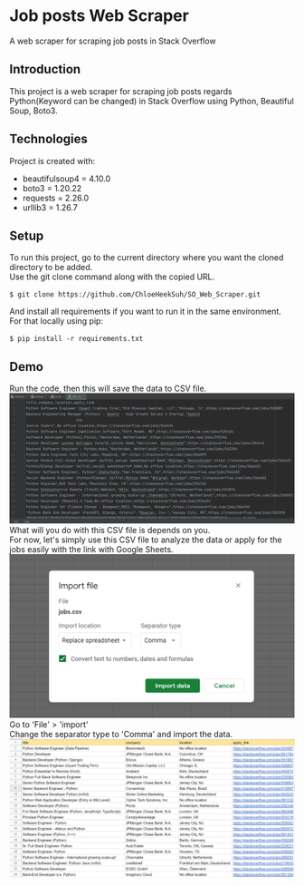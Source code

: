 # Job posts Web Scraper
A web scraper for scraping job posts in Stack Overflow

## Introduction
This project is a web scraper for scraping job posts regards Python(Keyword can be changed) in Stack Overflow using Python, Beautiful Soup, Boto3.
	
## Technologies
Project is created with:
* beautifulsoup4 = 4.10.0
* boto3 = 1.20.22
* requests = 2.26.0
* urllib3 = 1.26.7
	
## Setup
To run this project, go to the current directory where you want the cloned directory to be added.\
Use the git clone command along with the copied URL.

```
$ git clone https://github.com/ChloeHeekSuh/SO_Web_Scraper.git
```

And install all requirements if you want to run it in the same environment. \
For that locally using pip:

```
$ pip install -r requirements.txt
```

## Demo
Run the code, then this will save the data to CSV file.
\
![DIAGRAM](https://github.com/ChloeHeekSuh/SO_Web_Scraper/blob/main/screenshot/scraper_1.png)
\
What will you do with this CSV file is depends on you.\
For now, let's simply use this CSV file to analyze the data or apply for the jobs easily with the link with Google Sheets.
\
![DIAGRAM](https://github.com/ChloeHeekSuh/SO_Web_Scraper/blob/main/screenshot/scraper_2.png)
\
Go to 'File' > 'import'\
Change the separator type to 'Comma' and import the data.
\
![DIAGRAM](https://github.com/ChloeHeekSuh/SO_Web_Scraper/blob/main/screenshot/scraper_3.png)
